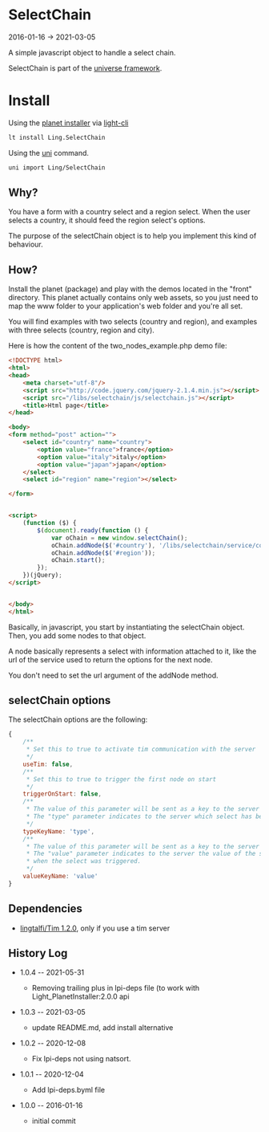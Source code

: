 SelectChain
================
2016-01-16 -> 2021-03-05


A simple javascript object to handle a select chain.



SelectChain is part of the [universe framework](https://github.com/karayabin/universe-snapshot).


Install
==========
Using the [planet installer](https://github.com/lingtalfi/Light_PlanetInstaller) via [light-cli](https://github.com/lingtalfi/Light_Cli)
```bash
lt install Ling.SelectChain
```

Using the [uni](https://github.com/lingtalfi/universe-naive-importer) command.
```bash
uni import Ling/SelectChain
```


Why?
--------

You have a form with a country select and a region select.
When the user selects a country, it should feed the region select's options.

The purpose of the selectChain object is to help you implement this kind of behaviour.



How?
---------

Install the planet (package) and play with the demos located in the "front" directory.
This planet actually contains only web assets, so you just need to map the www folder to your application's web folder
and you're all set.



You will find examples with two selects (country and region), and examples with three selects (country, region and city).


Here is how the content of the two_nodes_example.php demo file:

```html
<!DOCTYPE html>
<html>
<head>
    <meta charset="utf-8"/>
    <script src="http://code.jquery.com/jquery-2.1.4.min.js"></script>
    <script src="/libs/selectchain/js/selectchain.js"></script>
    <title>Html page</title>
</head>

<body>
<form method="post" action="">
    <select id="country" name="country">
        <option value="france">france</option>
        <option value="italy">italy</option>
        <option value="japan">japan</option>
    </select>
    <select id="region" name="region"></select>

</form>


<script>
    (function ($) {
        $(document).ready(function () {
            var oChain = new window.selectChain();
            oChain.addNode($('#country'), '/libs/selectchain/service/country-demo.php');
            oChain.addNode($('#region'));
            oChain.start();
        });
    })(jQuery);
</script>


</body>
</html>
```


Basically, in javascript, you start by instantiating the selectChain object.
Then, you add some nodes to that object.

A node basically represents a select with information attached to it, like the url of the service used to return the options 
for the next node.

You don't need to set the url argument of the addNode method.



selectChain options
----------------------

The selectChain options are the following:

```js
{
    /**
     * Set this to true to activate tim communication with the server
     */
    useTim: false,
    /**
     * Set this to true to trigger the first node on start
     */
    triggerOnStart: false,
    /**
     * The value of this parameter will be sent as a key to the server upon a request.
     * The "type" parameter indicates to the server which select has been triggered. 
     */
    typeKeyName: 'type',
    /**
     * The value of this parameter will be sent as a key to the server upon a request.
     * The "value" parameter indicates to the server the value of the selected item
     * when the select was triggered.
     */            
    valueKeyName: 'value'
}    
```




Dependencies
------------------

- [lingtalfi/Tim 1.2.0](https://github.com/lingtalfi/Tim), only if you use a tim server


History Log
------------------

- 1.0.4 -- 2021-05-31

    - Removing trailing plus in lpi-deps file (to work with Light_PlanetInstaller:2.0.0 api

- 1.0.3 -- 2021-03-05

    - update README.md, add install alternative

- 1.0.2 -- 2020-12-08

    - Fix lpi-deps not using natsort.

- 1.0.1 -- 2020-12-04

    - Add lpi-deps.byml file

- 1.0.0 -- 2016-01-16

    - initial commit
    
    




